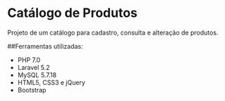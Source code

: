 # Catálogo de Produtos

Projeto de um catálogo para cadastro, consulta e alteração de produtos.

##Ferramentas utilizadas:
- PHP 7.0
- Laravel 5.2
- MySQL 5.7.18
- HTML5, CSS3 e jQuery
- Bootstrap
